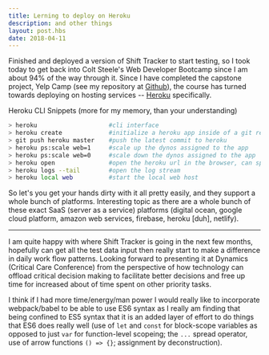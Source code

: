 ```yaml
---
title: Lerning to deploy on Heroku
description: and other things
layout: post.hbs
date: 2018-04-11
---
```

Finished and deployed a version of Shift Tracker to start testing, so I took today to get back into Colt Steele's Web Developer Bootcamp since I am about 94% of the way through it.  Since I have completed the capstone project, Yelp Camp (see my repository at [Github](https://github.com/neenjaw/udemy-webdev-bootcamp/tree/master/s20-node-to-yelpcamp/yelp-camp/v11)), the course has turned towards deploying on hosting services -- [Heroku](https://heroku.com) specifically.

Heroku CLI Snippets (more for my memory, than your understanding)

```sh
> heroku                    #cli interface
> heroku create             #initialize a heroku app inside of a git repository
> git push heroku master    #push the latest commit to heroku
> heroku ps:scale web=1     #scale up the dynos assigned to the app
> heroku ps:scale web=0     #scale down the dynos assigned to the app
> heroku open               #open the heroku url in the browser, can specify the route as well
> heroku logs --tail        #open the log stream
> heroku local web          #start the local web host
```

So let's you get your hands dirty with it all pretty easily, and they support a whole bunch of platforms.  Interesting topic as there are a whole bunch of these exact SaaS (server as a service) platforms (digital ocean, google cloud platform, amazon web services, firebase, heroku [duh], netlify).

---

I am quite happy with where Shift Tracker is going in the next few months, hopefully can get all the test data input then really start to make a difference in daily work flow patterns.  Looking forward to presenting it at Dynamics (Critical Care Conference) from the perspective of how technology can offload critical decision making to facilitate better decisions and free up time for increased about of time spent on other priority tasks.

I think if I had more time/energy/man power I would really like to incorporate webpack/babel to be able to use ES6 syntax as I really am finding that being confined to ES5 syntax that it is an added layer of effort to do things that ES6 does really well (use of `let` and `const` for block-scope variables as opposed to just `var` for function-level scopeing; the `...` spread operator, use of arrow functions `() => {}`; assignment by deconstruction).
